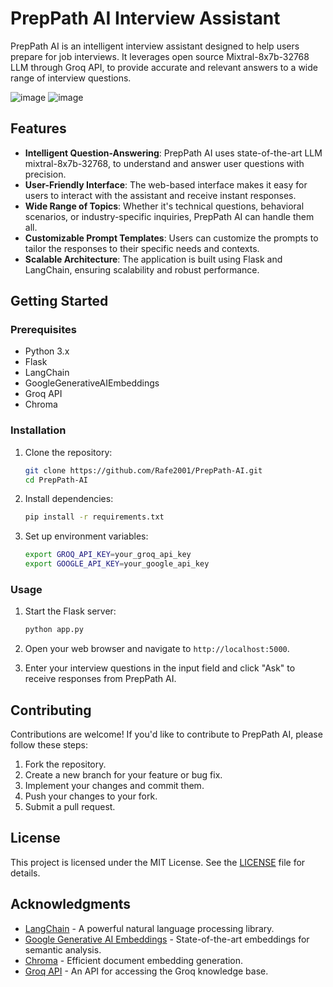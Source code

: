 # PrepPath AI Interview Assistant

PrepPath AI is an intelligent interview assistant designed to help users prepare for job interviews. It leverages open source Mixtral-8x7b-32768 LLM through Groq API, to provide accurate and relevant answers to a wide range of interview questions.

![image](https://github.com/Rafe2001/PrepPath-AI/assets/108533597/3c5e5b19-974a-4123-b422-0bd9ecf57b16)
![image](https://github.com/Rafe2001/PrepPath-AI/assets/108533597/3a07b5c8-db8a-49c3-a0e7-4c4307c8b56c)


## Features

- **Intelligent Question-Answering**: PrepPath AI uses state-of-the-art LLM mixtral-8x7b-32768, to understand and answer user questions with precision.
- **User-Friendly Interface**: The web-based interface makes it easy for users to interact with the assistant and receive instant responses.
- **Wide Range of Topics**: Whether it's technical questions, behavioral scenarios, or industry-specific inquiries, PrepPath AI can handle them all.
- **Customizable Prompt Templates**: Users can customize the prompts to tailor the responses to their specific needs and contexts.
- **Scalable Architecture**: The application is built using Flask and LangChain, ensuring scalability and robust performance.

## Getting Started

### Prerequisites

- Python 3.x
- Flask
- LangChain
- GoogleGenerativeAIEmbeddings
- Groq API
- Chroma

### Installation

1. Clone the repository:

   ```bash
   git clone https://github.com/Rafe2001/PrepPath-AI.git
   cd PrepPath-AI
   ```

2. Install dependencies:

   ```bash
   pip install -r requirements.txt
   ```

3. Set up environment variables:

   ```bash
   export GROQ_API_KEY=your_groq_api_key
   export GOOGLE_API_KEY=your_google_api_key
   ```

### Usage

1. Start the Flask server:

   ```bash
   python app.py
   ```

2. Open your web browser and navigate to `http://localhost:5000`.

3. Enter your interview questions in the input field and click "Ask" to receive responses from PrepPath AI.

## Contributing

Contributions are welcome! If you'd like to contribute to PrepPath AI, please follow these steps:

1. Fork the repository.
2. Create a new branch for your feature or bug fix.
3. Implement your changes and commit them.
4. Push your changes to your fork.
5. Submit a pull request.

## License

This project is licensed under the MIT License. See the [LICENSE](LICENSE) file for details.

## Acknowledgments

- [LangChain](https://github.com/yourusername/langchain) - A powerful natural language processing library.
- [Google Generative AI Embeddings](https://github.com/yourusername/google-generative-ai-embeddings) - State-of-the-art embeddings for semantic analysis.
- [Chroma](https://github.com/yourusername/chroma) - Efficient document embedding generation.
- [Groq API](https://github.com/yourusername/groq-api) - An API for accessing the Groq knowledge base.

